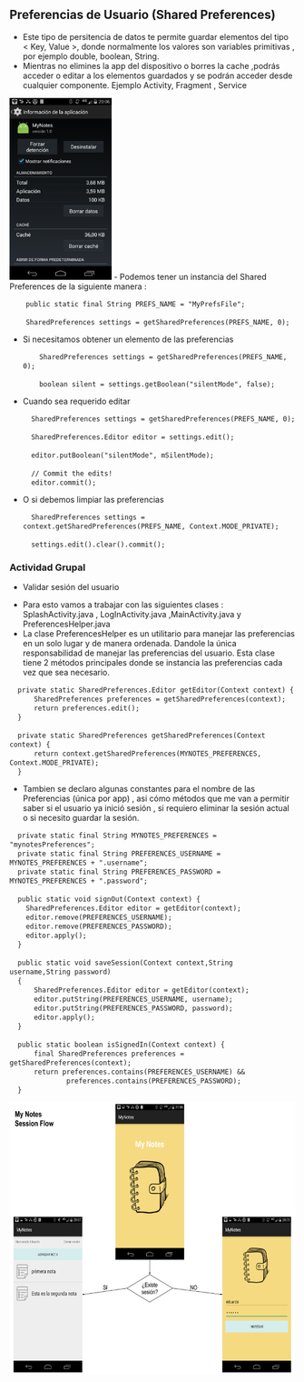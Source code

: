 ## Preferencias de Usuario (Shared Preferences)

- Este tipo de persitencia de datos te permite guardar elementos del tipo < Key, Value >, 
  donde normalmente los valores son variables primitivas , por ejemplo double, boolean, String.
- Mientras no elimines la app del dispositivo o borres la cache ,podrás acceder o editar a  los elementos 
  guardados y se podrán acceder desde cualquier componente. Ejemplo Activity, Fragment , Service

<img src="https://github.com/ISILAndroid/am2_group2016_2/blob/Lesson4/BorrarCache.png" height="320">
- Podemos tener un instancia del Shared Preferences de la siguiente manera :
  
  ```
      public static final String PREFS_NAME = "MyPrefsFile";
      
      SharedPreferences settings = getSharedPreferences(PREFS_NAME, 0);

  ```
- Si necesitamos obtener un elemento de las preferencias
  ```
      SharedPreferences settings = getSharedPreferences(PREFS_NAME, 0);
      
      boolean silent = settings.getBoolean("silentMode", false);
  ```
- Cuando sea requerido editar
  ```
    SharedPreferences settings = getSharedPreferences(PREFS_NAME, 0);
    
    SharedPreferences.Editor editor = settings.edit();
    
    editor.putBoolean("silentMode", mSilentMode);

    // Commit the edits!
    editor.commit();
  ```
- O si debemos limpiar las preferencias
  ```
    SharedPreferences settings = context.getSharedPreferences(PREFS_NAME, Context.MODE_PRIVATE);
    
    settings.edit().clear().commit();
  ```
  

### Actividad Grupal
  - Validar sesión del usuario
  * Para esto vamos a trabajar con las siguientes clases : SplashActivity.java , LogInActivity.java ,MainActivity.java y PreferencesHelper.java
  * La clase PreferencesHelper es un utilitario para manejar las preferencias en un solo lugar y de manera ordenada. Dandole la única responsabilidad de manejar las preferencias del usuario. Esta clase tiene 2 métodos principales donde se instancia las preferencias cada vez que sea necesario.
  
  ```
    private static SharedPreferences.Editor getEditor(Context context) {
        SharedPreferences preferences = getSharedPreferences(context);
        return preferences.edit();
    }

    private static SharedPreferences getSharedPreferences(Context context) {
        return context.getSharedPreferences(MYNOTES_PREFERENCES, Context.MODE_PRIVATE);
    }
  ```
  * Tambien se declaro algunas constantes para el nombre de las Preferencias (única por app) , asi cómo métodos que me van a permitir saber si el usuario ya inició sesión , si requiero eliminar la sesión actual o si necesito guardar la sesión.
  ```
    private static final String MYNOTES_PREFERENCES = "mynotesPreferences";
    private static final String PREFERENCES_USERNAME = MYNOTES_PREFERENCES + ".username";
    private static final String PREFERENCES_PASSWORD = MYNOTES_PREFERENCES + ".password";
    
    public static void signOut(Context context) {
      SharedPreferences.Editor editor = getEditor(context);
      editor.remove(PREFERENCES_USERNAME);
      editor.remove(PREFERENCES_PASSWORD);
      editor.apply();
    }
    
    public static void saveSession(Context context,String username,String password)
    {
        SharedPreferences.Editor editor = getEditor(context);
        editor.putString(PREFERENCES_USERNAME, username);
        editor.putString(PREFERENCES_PASSWORD, password);
        editor.apply();
    }
    
    public static boolean isSignedIn(Context context) {
        final SharedPreferences preferences = getSharedPreferences(context);
        return preferences.contains(PREFERENCES_USERNAME) &&
                preferences.contains(PREFERENCES_PASSWORD);
    }
  ```
  

<img src="https://github.com/ISILAndroid/am2_group2016_2/blob/Lesson4/MyNotesSessionFlow.png" height="480">
